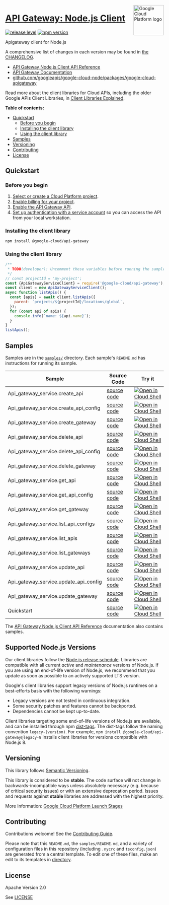 [//]: # "This README.md file is auto-generated, all changes to this file will be lost."
[//]: # "To regenerate it, use `python -m synthtool`."
<img src="https://avatars2.githubusercontent.com/u/2810941?v=3&s=96" alt="Google Cloud Platform logo" title="Google Cloud Platform" align="right" height="96" width="96"/>

# [API Gateway: Node.js Client](https://github.com/googleapis/google-cloud-node/tree/main/packages/google-cloud-apigateway)

[![release level](https://img.shields.io/badge/release%20level-stable-brightgreen.svg?style=flat)](https://cloud.google.com/terms/launch-stages)
[![npm version](https://img.shields.io/npm/v/@google-cloud/api-gateway.svg)](https://www.npmjs.org/package/@google-cloud/api-gateway)




Apigateway client for Node.js


A comprehensive list of changes in each version may be found in
[the CHANGELOG](https://github.com/googleapis/google-cloud-node/tree/main/packages/google-cloud-apigateway/CHANGELOG.md).

* [API Gateway Node.js Client API Reference][client-docs]
* [API Gateway Documentation][product-docs]
* [github.com/googleapis/google-cloud-node/packages/google-cloud-apigateway](https://github.com/googleapis/google-cloud-node/tree/main/packages/google-cloud-apigateway)

Read more about the client libraries for Cloud APIs, including the older
Google APIs Client Libraries, in [Client Libraries Explained][explained].

[explained]: https://cloud.google.com/apis/docs/client-libraries-explained

**Table of contents:**


* [Quickstart](#quickstart)
  * [Before you begin](#before-you-begin)
  * [Installing the client library](#installing-the-client-library)
  * [Using the client library](#using-the-client-library)
* [Samples](#samples)
* [Versioning](#versioning)
* [Contributing](#contributing)
* [License](#license)

## Quickstart

### Before you begin

1.  [Select or create a Cloud Platform project][projects].
1.  [Enable billing for your project][billing].
1.  [Enable the API Gateway API][enable_api].
1.  [Set up authentication with a service account][auth] so you can access the
    API from your local workstation.

### Installing the client library

```bash
npm install @google-cloud/api-gateway
```


### Using the client library

```javascript
/**
 * TODO(developer): Uncomment these variables before running the sample.
 */
// const projectId = 'my-project';
const {ApiGatewayServiceClient} = require('@google-cloud/api-gateway');
const client = new ApiGatewayServiceClient();
async function listApis() {
  const [apis] = await client.listApis({
    parent: `projects/${projectId}/locations/global`,
  });
  for (const api of apis) {
    console.info(`name: ${api.name}`);
  }
}
listApis();

```



## Samples

Samples are in the [`samples/`](https://github.com/googleapis/google-cloud-node/tree/main/packages/google-cloud-apigateway/samples) directory. Each sample's `README.md` has instructions for running its sample.

| Sample                      | Source Code                       | Try it |
| --------------------------- | --------------------------------- | ------ |
| Api_gateway_service.create_api | [source code](https://github.com/googleapis/google-cloud-node/blob/master/packages/google-cloud-apigateway/samples/generated/v1/api_gateway_service.create_api.js) | [![Open in Cloud Shell][shell_img]](https://console.cloud.google.com/cloudshell/open?git_repo=https://github.com/googleapis/google-cloud-node&page=editor&open_in_editor=packages/google-cloud-apigateway/samples/generated/v1/api_gateway_service.create_api.js,packages/google-cloud-apigateway/samples/README.md) |
| Api_gateway_service.create_api_config | [source code](https://github.com/googleapis/google-cloud-node/blob/master/packages/google-cloud-apigateway/samples/generated/v1/api_gateway_service.create_api_config.js) | [![Open in Cloud Shell][shell_img]](https://console.cloud.google.com/cloudshell/open?git_repo=https://github.com/googleapis/google-cloud-node&page=editor&open_in_editor=packages/google-cloud-apigateway/samples/generated/v1/api_gateway_service.create_api_config.js,packages/google-cloud-apigateway/samples/README.md) |
| Api_gateway_service.create_gateway | [source code](https://github.com/googleapis/google-cloud-node/blob/master/packages/google-cloud-apigateway/samples/generated/v1/api_gateway_service.create_gateway.js) | [![Open in Cloud Shell][shell_img]](https://console.cloud.google.com/cloudshell/open?git_repo=https://github.com/googleapis/google-cloud-node&page=editor&open_in_editor=packages/google-cloud-apigateway/samples/generated/v1/api_gateway_service.create_gateway.js,packages/google-cloud-apigateway/samples/README.md) |
| Api_gateway_service.delete_api | [source code](https://github.com/googleapis/google-cloud-node/blob/master/packages/google-cloud-apigateway/samples/generated/v1/api_gateway_service.delete_api.js) | [![Open in Cloud Shell][shell_img]](https://console.cloud.google.com/cloudshell/open?git_repo=https://github.com/googleapis/google-cloud-node&page=editor&open_in_editor=packages/google-cloud-apigateway/samples/generated/v1/api_gateway_service.delete_api.js,packages/google-cloud-apigateway/samples/README.md) |
| Api_gateway_service.delete_api_config | [source code](https://github.com/googleapis/google-cloud-node/blob/master/packages/google-cloud-apigateway/samples/generated/v1/api_gateway_service.delete_api_config.js) | [![Open in Cloud Shell][shell_img]](https://console.cloud.google.com/cloudshell/open?git_repo=https://github.com/googleapis/google-cloud-node&page=editor&open_in_editor=packages/google-cloud-apigateway/samples/generated/v1/api_gateway_service.delete_api_config.js,packages/google-cloud-apigateway/samples/README.md) |
| Api_gateway_service.delete_gateway | [source code](https://github.com/googleapis/google-cloud-node/blob/master/packages/google-cloud-apigateway/samples/generated/v1/api_gateway_service.delete_gateway.js) | [![Open in Cloud Shell][shell_img]](https://console.cloud.google.com/cloudshell/open?git_repo=https://github.com/googleapis/google-cloud-node&page=editor&open_in_editor=packages/google-cloud-apigateway/samples/generated/v1/api_gateway_service.delete_gateway.js,packages/google-cloud-apigateway/samples/README.md) |
| Api_gateway_service.get_api | [source code](https://github.com/googleapis/google-cloud-node/blob/master/packages/google-cloud-apigateway/samples/generated/v1/api_gateway_service.get_api.js) | [![Open in Cloud Shell][shell_img]](https://console.cloud.google.com/cloudshell/open?git_repo=https://github.com/googleapis/google-cloud-node&page=editor&open_in_editor=packages/google-cloud-apigateway/samples/generated/v1/api_gateway_service.get_api.js,packages/google-cloud-apigateway/samples/README.md) |
| Api_gateway_service.get_api_config | [source code](https://github.com/googleapis/google-cloud-node/blob/master/packages/google-cloud-apigateway/samples/generated/v1/api_gateway_service.get_api_config.js) | [![Open in Cloud Shell][shell_img]](https://console.cloud.google.com/cloudshell/open?git_repo=https://github.com/googleapis/google-cloud-node&page=editor&open_in_editor=packages/google-cloud-apigateway/samples/generated/v1/api_gateway_service.get_api_config.js,packages/google-cloud-apigateway/samples/README.md) |
| Api_gateway_service.get_gateway | [source code](https://github.com/googleapis/google-cloud-node/blob/master/packages/google-cloud-apigateway/samples/generated/v1/api_gateway_service.get_gateway.js) | [![Open in Cloud Shell][shell_img]](https://console.cloud.google.com/cloudshell/open?git_repo=https://github.com/googleapis/google-cloud-node&page=editor&open_in_editor=packages/google-cloud-apigateway/samples/generated/v1/api_gateway_service.get_gateway.js,packages/google-cloud-apigateway/samples/README.md) |
| Api_gateway_service.list_api_configs | [source code](https://github.com/googleapis/google-cloud-node/blob/master/packages/google-cloud-apigateway/samples/generated/v1/api_gateway_service.list_api_configs.js) | [![Open in Cloud Shell][shell_img]](https://console.cloud.google.com/cloudshell/open?git_repo=https://github.com/googleapis/google-cloud-node&page=editor&open_in_editor=packages/google-cloud-apigateway/samples/generated/v1/api_gateway_service.list_api_configs.js,packages/google-cloud-apigateway/samples/README.md) |
| Api_gateway_service.list_apis | [source code](https://github.com/googleapis/google-cloud-node/blob/master/packages/google-cloud-apigateway/samples/generated/v1/api_gateway_service.list_apis.js) | [![Open in Cloud Shell][shell_img]](https://console.cloud.google.com/cloudshell/open?git_repo=https://github.com/googleapis/google-cloud-node&page=editor&open_in_editor=packages/google-cloud-apigateway/samples/generated/v1/api_gateway_service.list_apis.js,packages/google-cloud-apigateway/samples/README.md) |
| Api_gateway_service.list_gateways | [source code](https://github.com/googleapis/google-cloud-node/blob/master/packages/google-cloud-apigateway/samples/generated/v1/api_gateway_service.list_gateways.js) | [![Open in Cloud Shell][shell_img]](https://console.cloud.google.com/cloudshell/open?git_repo=https://github.com/googleapis/google-cloud-node&page=editor&open_in_editor=packages/google-cloud-apigateway/samples/generated/v1/api_gateway_service.list_gateways.js,packages/google-cloud-apigateway/samples/README.md) |
| Api_gateway_service.update_api | [source code](https://github.com/googleapis/google-cloud-node/blob/master/packages/google-cloud-apigateway/samples/generated/v1/api_gateway_service.update_api.js) | [![Open in Cloud Shell][shell_img]](https://console.cloud.google.com/cloudshell/open?git_repo=https://github.com/googleapis/google-cloud-node&page=editor&open_in_editor=packages/google-cloud-apigateway/samples/generated/v1/api_gateway_service.update_api.js,packages/google-cloud-apigateway/samples/README.md) |
| Api_gateway_service.update_api_config | [source code](https://github.com/googleapis/google-cloud-node/blob/master/packages/google-cloud-apigateway/samples/generated/v1/api_gateway_service.update_api_config.js) | [![Open in Cloud Shell][shell_img]](https://console.cloud.google.com/cloudshell/open?git_repo=https://github.com/googleapis/google-cloud-node&page=editor&open_in_editor=packages/google-cloud-apigateway/samples/generated/v1/api_gateway_service.update_api_config.js,packages/google-cloud-apigateway/samples/README.md) |
| Api_gateway_service.update_gateway | [source code](https://github.com/googleapis/google-cloud-node/blob/master/packages/google-cloud-apigateway/samples/generated/v1/api_gateway_service.update_gateway.js) | [![Open in Cloud Shell][shell_img]](https://console.cloud.google.com/cloudshell/open?git_repo=https://github.com/googleapis/google-cloud-node&page=editor&open_in_editor=packages/google-cloud-apigateway/samples/generated/v1/api_gateway_service.update_gateway.js,packages/google-cloud-apigateway/samples/README.md) |
| Quickstart | [source code](https://github.com/googleapis/google-cloud-node/blob/master/packages/google-cloud-apigateway/samples/quickstart.js) | [![Open in Cloud Shell][shell_img]](https://console.cloud.google.com/cloudshell/open?git_repo=https://github.com/googleapis/google-cloud-node&page=editor&open_in_editor=packages/google-cloud-apigateway/samples/quickstart.js,packages/google-cloud-apigateway/samples/README.md) |



The [API Gateway Node.js Client API Reference][client-docs] documentation
also contains samples.

## Supported Node.js Versions

Our client libraries follow the [Node.js release schedule](https://nodejs.org/en/about/releases/).
Libraries are compatible with all current _active_ and _maintenance_ versions of
Node.js.
If you are using an end-of-life version of Node.js, we recommend that you update
as soon as possible to an actively supported LTS version.

Google's client libraries support legacy versions of Node.js runtimes on a
best-efforts basis with the following warnings:

* Legacy versions are not tested in continuous integration.
* Some security patches and features cannot be backported.
* Dependencies cannot be kept up-to-date.

Client libraries targeting some end-of-life versions of Node.js are available, and
can be installed through npm [dist-tags](https://docs.npmjs.com/cli/dist-tag).
The dist-tags follow the naming convention `legacy-(version)`.
For example, `npm install @google-cloud/api-gateway@legacy-8` installs client libraries
for versions compatible with Node.js 8.

## Versioning

This library follows [Semantic Versioning](http://semver.org/).



This library is considered to be **stable**. The code surface will not change in backwards-incompatible ways
unless absolutely necessary (e.g. because of critical security issues) or with
an extensive deprecation period. Issues and requests against **stable** libraries
are addressed with the highest priority.






More Information: [Google Cloud Platform Launch Stages][launch_stages]

[launch_stages]: https://cloud.google.com/terms/launch-stages

## Contributing

Contributions welcome! See the [Contributing Guide](https://github.com/googleapis/google-cloud-node/blob/master/CONTRIBUTING.md).

Please note that this `README.md`, the `samples/README.md`,
and a variety of configuration files in this repository (including `.nycrc` and `tsconfig.json`)
are generated from a central template. To edit one of these files, make an edit
to its templates in
[directory](https://github.com/googleapis/synthtool).

## License

Apache Version 2.0

See [LICENSE](https://github.com/googleapis/google-cloud-node/blob/master/LICENSE)

[client-docs]: https://cloud.google.com/nodejs/docs/reference/api-gateway/latest
[product-docs]: https://cloud.google.com/api-gateway/docs
[shell_img]: https://gstatic.com/cloudssh/images/open-btn.png
[projects]: https://console.cloud.google.com/project
[billing]: https://support.google.com/cloud/answer/6293499#enable-billing
[enable_api]: https://console.cloud.google.com/flows/enableapi?apiid=apigateway.googleapis.com
[auth]: https://cloud.google.com/docs/authentication/getting-started
